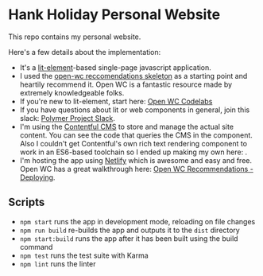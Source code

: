 # Hank Holiday Personal Website #

This repo contains my personal website.

Here's a few details about the implementation:
- It's a [lit-element](https://lit-element.polymer-project.org/)-based single-page javascript application.
- I used the [open-wc reccomendations skeleton](https://open-wc.org/) as a starting point and heartily recommend it. Open WC is a fantastic resource made by extremely knowledgeable folks. 
- If you're new to lit-element, start here: [Open WC Codelabs](https://open-wc.org/codelabs/)
- If you have questions about lit or web components in general, join this slack: [Polymer Project Slack](https://polymer.slack.com/join/shared_invite/enQtNTAzNzg3NjU4ODM4LTAzMzZlY2M0NWYxNGFhMjA1MDE2NTFlZWIyYzE4NzgxNDgxZGIxZjdiYjA3NGNlODA3YWJkZmM4NzQwMzdlZWY#/).
- I'm using the [Contentful CMS](https://www.contentful.com/) to store and manage the actual site content. You can see the code that queries the CMS in the [<hh-content>](src/hh-content.js) component. Also I couldn't get Contentful's own rich text rendering component to work in an ES6-based toolchain so I ended up making my own here: [<lit-contentful-rich-text>](src/lit-contentful-rich-text.js).
- I'm hosting the app using [Netlify](https://www.netlify.com/) which is awesome and easy and free. Open WC has a great walkthrough here: [Open WC Recommendations - Deploying](https://open-wc.org/deploying/).

## Scripts

- `npm start` runs the app in development mode, reloading on file changes
- `npm run build` re-builds the app and outputs it to the `dist` directory
- `npm start:build` runs the app after it has been built using the build command
- `npm test` runs the test suite with Karma
- `npm lint` runs the linter
